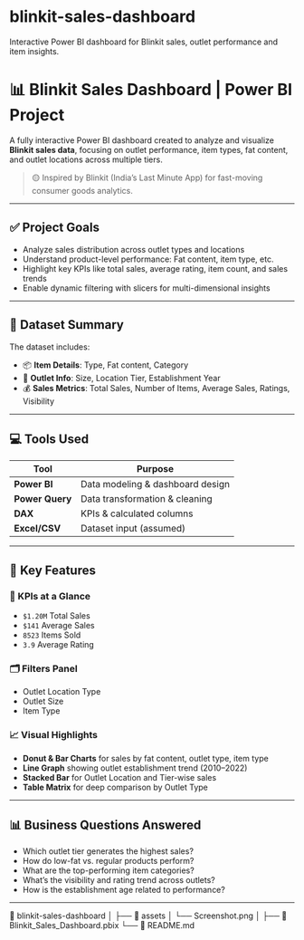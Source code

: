 # blinkit-sales-dashboard
Interactive Power BI dashboard for Blinkit sales, outlet performance and item insights.

# 📊 Blinkit Sales Dashboard | Power BI Project

A fully interactive Power BI dashboard created to analyze and visualize **Blinkit sales data**, focusing on outlet performance, item types, fat content, and outlet locations across multiple tiers.

> 🟡 Inspired by Blinkit (India’s Last Minute App) for fast-moving consumer goods analytics.

---

## ✅ Project Goals

- Analyze sales distribution across outlet types and locations
- Understand product-level performance: Fat content, item type, etc.
- Highlight key KPIs like total sales, average rating, item count, and sales trends
- Enable dynamic filtering with slicers for multi-dimensional insights

---

## 📁 Dataset Summary

The dataset includes:
- 📦 **Item Details**: Type, Fat content, Category
- 📍 **Outlet Info**: Size, Location Tier, Establishment Year
- 💰 **Sales Metrics**: Total Sales, Number of Items, Average Sales, Ratings, Visibility

---

## 💻 Tools Used

| Tool           | Purpose                         |
|----------------|----------------------------------|
| **Power BI**   | Data modeling & dashboard design |
| **Power Query**| Data transformation & cleaning   |
| **DAX**        | KPIs & calculated columns        |
| **Excel/CSV**  | Dataset input (assumed)          |

---

## 🧠 Key Features

### 🔢 KPIs at a Glance
- `$1.20M` Total Sales
- `$141` Average Sales
- `8523` Items Sold
- `3.9` Average Rating

### 🗂️ Filters Panel
- Outlet Location Type
- Outlet Size
- Item Type

### 📈 Visual Highlights
- **Donut & Bar Charts** for sales by fat content, outlet type, item type
- **Line Graph** showing outlet establishment trend (2010–2022)
- **Stacked Bar** for Outlet Location and Tier-wise sales
- **Table Matrix** for deep comparison by Outlet Type

---

## 📊 Business Questions Answered

- Which outlet tier generates the highest sales?
- How do low-fat vs. regular products perform?
- What are the top-performing item categories?
- What’s the visibility and rating trend across outlets?
- How is the establishment age related to performance?

---
📂 blinkit-sales-dashboard
│
├── 📁 assets
│   └── Screenshot.png
│
├── 📄 Blinkit_Sales_Dashboard.pbix
└── 📄 README.md



